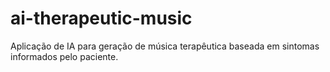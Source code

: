 # ai-therapeutic-music
Aplicação de IA para geração de música terapêutica baseada em sintomas informados pelo paciente.


